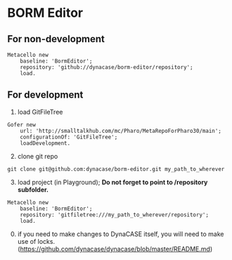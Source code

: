 # BORM Editor

## For non-development

```
Metacello new
	baseline: 'BormEditor';
	repository: 'github://dynacase/borm-editor/repository';
	load.
```

## For development

1. load GitFileTree

```
Gofer new
	url: 'http://smalltalkhub.com/mc/Pharo/MetaRepoForPharo30/main';
	configurationOf: 'GitFileTree';
	loadDevelopment.
```

2. clone git repo

```
git clone git@github.com:dynacase/borm-editor.git my_path_to_wherever
```

3. load project (in Playground); **Do not forget to point to /repository subfolder.**

```
Metacello new
	baseline: 'BormEditor';
	repository: 'gitfiletree:///my_path_to_wherever/repository';
	load.
```

0. if you need to make changes to DynaCASE itself, you will need to make use of locks. (https://github.com/dynacase/dynacase/blob/master/README.md)
